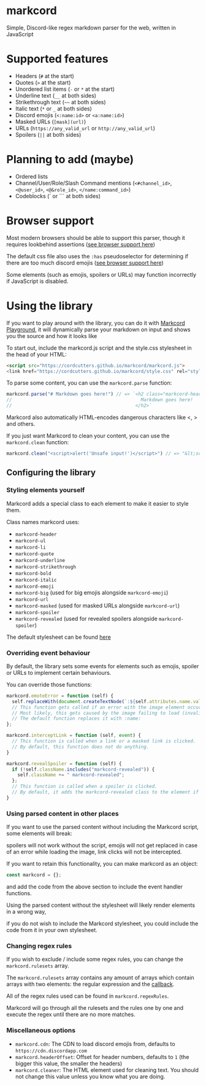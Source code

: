 # markcord
Simple, Discord-like regex markdown parser for the web, written in JavaScript

# Supported features
- Headers (`#` at the start)
- Quotes (`>` at the start)
- Unordered list items (`-` or `*` at the start)
- Underline text (`__` at both sides)
- Strikethrough text (`~~` at both sides)
- Italic text (`*` or `_` at both sides)
- Discord emojis (`<:name:id>` or `<a:name:id>`)
- Masked URLs (`[mask](url)`)
- URLs (`https://any_valid_url` or `http://any_valid_url`)
- Spoilers (`||` at both sides)

# Planning to add (maybe)
- Ordered lists
- Channel/User/Role/Slash Command mentions (`<#channel_id>`, `<@user_id>`, `<@&role_id>`, `</name:command_id>`)
- Codeblocks (\` or \`\`\` at both sides)

# Browser support
Most modern browsers should be able to support this parser, though it requires lookbehind assertions ([see browser support here](https://caniuse.com/js-regexp-lookbehind))

The default css file also uses the `:has` pseudoselector for determining if there are too much discord emojis ([see browser support here](https://caniuse.com/css-has))

Some elements (such as emojis, spoilers or URLs) may function incorrectly if JavaScript is disabled.

# Using the library
If you want to play around with the library, you can do it with [Markcord Playground](https://cordcutters.github.io/markcord/), it will dynamically parse your markdown on input and shows you the source and how it looks like

To start out, include the markcord.js script and the style.css stylesheet in the head of your HTML:
```html
<script src="https://cordcutters.github.io/markcord/markcord.js">
<link href="https://cordcutters.github.io/markcord/style.css" rel="stylesheet" type="text/css" />
```
To parse some content, you can use the `markcord.parse` function:
```javascript
markcord.parse("# Markdown goes here!") // => `<h2 class="markcord-header">
//                                               Markdown goes here!
//                                             </h2>`
```
Markcord also automatically HTML-encodes dangerous characters like <, > and others.

If you just want Markcord to clean your content, you can use the `markcord.clean` function:
```javascript
markcord.clean("<script>alert('Unsafe input!')</script>") // => "&lt;script&gt;alert('Unsafe input!')&lt;/script&gt;"
```

## Configuring the library
### Styling elements yourself
Markcord adds a special class to each element to make it easier to style them.

Class names markcord uses:
- `markcord-header`
- `markcord-ul`
- `markcord-li`
- `markcord-quote`
- `markcord-underline`
- `markcord-strikethrough`
- `markcord-bold`
- `markcord-italic`
- `markcord-emoji`
- `markcord-big` (used for big emojis alongside `markcord-emoji`)
- `markcord-url`
- `markcord-masked` (used for masked URLs alongside `markcord-url`)
- `markcord-spoiler`
- `markcord-revealed` (used for revealed spoilers alongside `markcord-spoiler`)

The default stylesheet can be found [here](https://github.com/cordcutters/markcord/blob/main/style.css)
### Overriding event behaviour
By default, the library sets some events for elements such as emojis, spoiler or URLs to implement certain behaviours.

You can override those functions:
```javascript
markcord.emoteError = function (self) {
  self.replaceWith(document.createTextNode(`:${self.attributes.name.value}:`));
  // This function gets called if an error with the image element occurs.
  // Most likely, this gets caused by the image failing to load (invalid emoji id provided)
  // The default function replaces it with :name:
};

markcord.interceptLink = function (self, event) {
  // This function is called when a link or a masked link is clicked.
  // By default, this function does not do anything.
}

markcord.revealSpoiler = function (self) {
  if (!self.className.includes("markcord-revealed")) {
    self.className += " markcord-revealed";
  };
  // This function is called when a spoiler is clicked.
  // By default, it adds the markcord-revealed class to the element if it does not have it.
}
```

### Using parsed content in other places
If you want to use the parsed content without including the Markcord script, some elements will break:

spoilers will not work without the script, emojis will not get replaced in case of an error while loading the image, link clicks will not be intercepted.

If you want to retain this functionality, you can make markcord as an object:
```javascript
const markcord = {};
```
and add the code from the above section to include the event handler functions.


Using the parsed content without the stylesheet will likely render elements in a wrong way,

if you do not wish to include the Markcord stylesheet, you could include the code from it in your own stylesheet.

### Changing regex rules
If you wish to exclude / include some regex rules, you can change the `markcord.rulesets` array.

The `markcord.rulesets` array contains any amount of arrays which contain arrays with two elements: the regular expression and the [callback](https://developer.mozilla.org/en-US/docs/Web/JavaScript/Reference/Global_Objects/String/replace#specifying_a_function_as_the_replacement).

All of the regex rules used can be found in `markcord.regexRules`.

Markcord will go through all the rulesets and the rules one by one and execute the regex until there are no more matches.
### Miscellaneous options
- `markcord.cdn`: The CDN to load discord emojis from, defaults to `https://cdn.discordapp.com`
- `markcord.headerOffset`: Offset for header numbers, defaults to `1` (the bigger this value, the smaller the headers)
- `markcord.cleaner`: The HTML element used for cleaning text. You should not change this value unless you know what you are doing.
